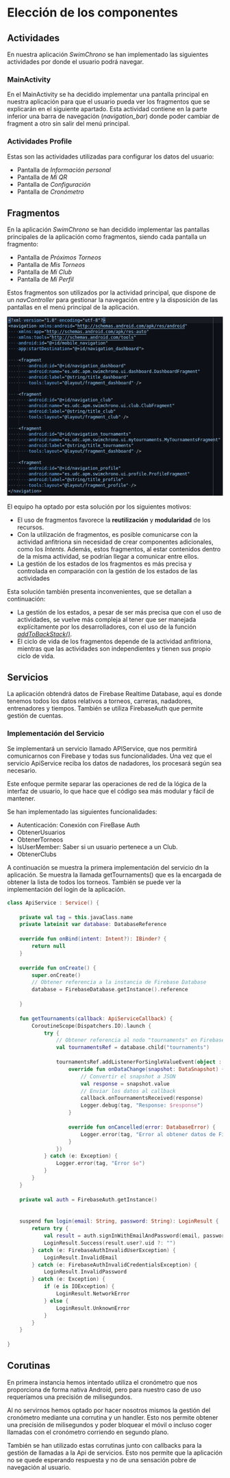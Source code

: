 # Elección de los componentes

## Actividades

<!--  Intro -->

En nuestra aplicación _SwimChrono_ se han implementado las siguientes actividades por donde el usuario podrá navegar.

<!--  Actividad principal -->

### MainActivity

En el MainActivity se ha decidido implementar una pantalla principal en nuestra aplicación para que el usuario pueda ver los fragmentos que se explicarán en el siguiente apartado. Esta actividad contiene en la parte inferior una barra de navegación (_navigation_bar_) donde poder cambiar de fragment a otro sin salir del menú principal.

<!-- Cada unha das opcións de perfil -->
### Actividades Profile

Estas son las actividades utilizadas para configurar los datos del usuario:

- Pantalla de _Información personal_
- Pantalla de _Mi QR_
- Pantalla de _Configuración_
- Pantalla de _Cronómetro_

## Fragmentos

En la aplicación _SwimChrono_ se han decidido implementar las pantallas
principales de la aplicación como fragmentos, siendo cada pantalla un fragmento:

- Pantalla de _Próximos Torneos_
- Pantalla de _Mis Torneos_
- Pantalla de _Mi Club_
- Pantalla de _Mi Perfil_

Estos fragmentos son utilizados por la actividad principal, que dispone de un
_navController_ para gestionar la navegación entre y la disposición de las
pantallas en el menú principal de la aplicación.

![Fragmentos usados en la configuración de la navegación](../images/components/fragments.png)

El equipo ha optado por esta solución por los siguientes motivos:

- El uso de fragmentos favorece la **reutilización** y **modularidad** de los
recursos.
- Con la utilización de fragmentos, es posible comunicarse con la actividad
anfitriona sin necesidad de crear componentes adicionales, como los _Intents_.
Además, estos fragmentos, al estar contenidos dentro de la misma actividad, se
podrían llegar a comunicar entre ellos.
- La gestión de los estados de los fragmentos es más precisa y controlada en
comparación con la gestión de los estados de las actividades

Esta solución también presenta inconvenientes, que se detallan a continuación:

- La gestión de los estados, a pesar de ser más precisa que con el uso de
actividades, se vuelve más compleja al tener que ser manejada explícitamente
por los desarrolladores, con el uso de la función [_addToBackStack()_][backstack].
- El ciclo de vida de los fragmentos depende de la actividad anfitriona, mientras
que las actividades son independientes y tienen sus propio ciclo de vida.

## Servicios

La aplicación obtendrá datos de Firebase Realtime Database, aquí es donde tenemos todos los datos relativos a torneos, carreras, nadadores, entrenadores y tiempos. También se utiliza FirebaseAuth que permite gestión de cuentas.

### Implementación del Servicio

Se implementará un servicio llamado APIService, que nos permitirá comunicarnos con Firebase y todas sus funcionalidades. Una vez que el servicio ApiService reciba los datos de nadadores, los procesará según sea necesario.

Este enfoque permite separar las operaciones de red de la lógica de la interfaz de usuario, lo que hace que el código sea más modular y fácil de mantener.

Se han implementado las siguientes funcionalidades:

- Autenticación: Conexión con FireBase Auth
- ObtenerUsuarios
- ObtenerTorneos
- IsUserMember: Saber si un usuario pertenece a un Club.
- ObtenerClubs

A continuación se muestra la primera implementación del servicio dn la aplicación. Se muestra la llamada getTournaments() que es la encargada de obtener la lista de todos los torneos. También se puede ver la implementación del login de la aplicación.

```kotlin
class ApiService : Service() {

    private val tag = this.javaClass.name
    private lateinit var database: DatabaseReference

    override fun onBind(intent: Intent?): IBinder? {
        return null
    }

    override fun onCreate() {
        super.onCreate()
        // Obtener referencia a la instancia de Firebase Database
        database = FirebaseDatabase.getInstance().reference

    }

    fun getTournaments(callback: ApiServiceCallback) {
        CoroutineScope(Dispatchers.IO).launch {
            try {
                // Obtener referencia al nodo "tournaments" en Firebase Database
                val tournamentsRef = database.child("tournaments")

                tournamentsRef.addListenerForSingleValueEvent(object : ValueEventListener {
                    override fun onDataChange(snapshot: DataSnapshot) {
                        // Convertir el snapshot a JSON
                        val response = snapshot.value
                        // Enviar los datos al callback
                        callback.onTournamentsReceived(response)
                        Logger.debug(tag, "Response: $response")
                    }

                    override fun onCancelled(error: DatabaseError) {
                        Logger.error(tag, "Error al obtener datos de Firebase: ${error.message}")
                    }
                })
            } catch (e: Exception) {
                Logger.error(tag, "Error $e")
            }
        }
    }

    private val auth = FirebaseAuth.getInstance()


    suspend fun login(email: String, password: String): LoginResult {
        return try {
            val result = auth.signInWithEmailAndPassword(email, password).await()
            LoginResult.Success(result.user?.uid ?: "")
        } catch (e: FirebaseAuthInvalidUserException) {
            LoginResult.InvalidEmail
        } catch (e: FirebaseAuthInvalidCredentialsException) {
            LoginResult.InvalidPassword
        } catch (e: Exception) {
            if (e is IOException) {
                LoginResult.NetworkError
            } else {
                LoginResult.UnknownError
            }
        }
    }

}
```

## Corutinas

En primera instancia hemos intentado utiliza el cronómetro que nos proporciona de forma nativa Android, pero para nuestro caso de uso requeríamos una precisión de milisegundos.

Al no servirnos hemos optado por hacer nosotros mismos la gestión del cronómetro mediante una corrutina y un handler. Esto nos permite obtener una precisión de milisegundos y poder bloquear el móvil o incluso coger llamadas con el cronómetro corriendo en segundo plano.

También se han utilizado estas corrutinas junto con callbacks para la gestión de llamadas a la Api de servicios. Esto nos permite que la aplicación no se quede esperando respuesta y no de una sensación pobre de navegación al usuario.

<!-- Variables -->
[backstack]: https://developer.android.com/reference/androidx/fragment/app/FragmentTransaction#addToBackStack(java.lang.String)
